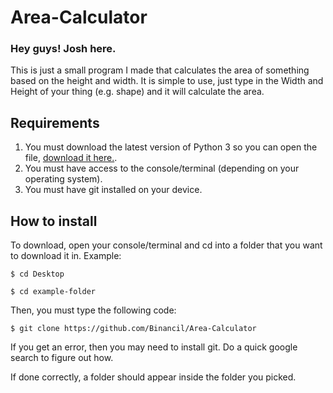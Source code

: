 # Area-Calculator

### Hey guys! Josh here.

This is just a small program I made that calculates the area of something based on the height and width.
It is simple to use, just type in the Width and Height of your thing (e.g. shape) and it will
calculate the area.

## Requirements

1. You must download the latest version of Python 3 so you can open the file, [download it here.](https://www.google.com).
2. You must have access to the console/terminal (depending on your operating system).
3. You must have git installed on your device.

## How to install

To download, open your console/terminal and cd into a folder that you want to download it in. Example:

```
$ cd Desktop
```
```
$ cd example-folder
```
Then, you must type the following code:
```
$ git clone https://github.com/Binancil/Area-Calculator
```
If you get an error, then you may need to install git. Do a quick google search to figure out how.

If done correctly, a folder should appear inside the folder you picked.
